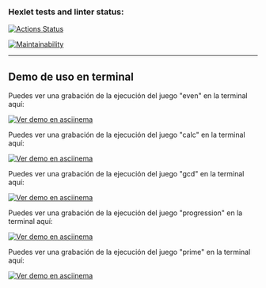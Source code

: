 ### Hexlet tests and linter status:

[![Actions Status](https://github.com/Seb-fd/frontend-project-98/actions/workflows/hexlet-check.yml/badge.svg)](https://github.com/Seb-fd/frontend-project-98/actions)

[![Maintainability](https://qlty.sh/badges/0e54b156-2bd8-4571-93fd-eac20915fff4/maintainability.svg)](https://qlty.sh/gh/Seb-fd/projects/frontend-project-98)

---

## Demo de uso en terminal

Puedes ver una grabación de la ejecución del juego "even" en la terminal aquí:

[![Ver demo en asciinema](https://asciinema.org/a/UULMeKPQxPRbdtlErHBTO57ae.svg)](https://asciinema.org/a/UULMeKPQxPRbdtlErHBTO57ae)

Puedes ver una grabación de la ejecución del juego "calc" en la terminal aquí:

[![Ver demo en asciinema](https://asciinema.org/a/IFqUtmNEZahfwtGrtGqM3MDM2.svg)](https://asciinema.org/a/IFqUtmNEZahfwtGrtGqM3MDM2)

Puedes ver una grabación de la ejecución del juego "gcd" en la terminal aquí:

[![Ver demo en asciinema](https://asciinema.org/a/bs3raSzUZ3yzF9yQR6aEtOVMY.svg)](https://asciinema.org/a/bs3raSzUZ3yzF9yQR6aEtOVMY)

Puedes ver una grabación de la ejecución del juego "progression" en la terminal aquí:

[![Ver demo en asciinema](https://asciinema.org/a/fNDCF5k9VBtaJqDyoeBt5DeUy.svg)](https://asciinema.org/a/fNDCF5k9VBtaJqDyoeBt5DeUy)

Puedes ver una grabación de la ejecución del juego "prime" en la terminal aquí:

[![Ver demo en asciinema](https://asciinema.org/a/2MczjstJoHwjNuwtKLTFxI8Oc.svg)](https://asciinema.org/a/2MczjstJoHwjNuwtKLTFxI8Oc)
